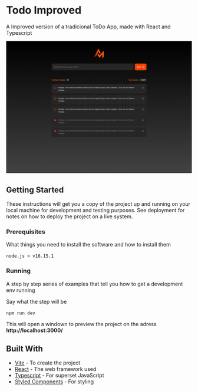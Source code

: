 # Todo Improved

A Improved version of a tradicional ToDo App, made with React and Typescript

![Home Preview](readme-example.png)

## Getting Started

These instructions will get you a copy of the project up and running on your local machine for development and testing purposes. See deployment for notes on how to deploy the project on a live system.

### Prerequisites

What things you need to install the software and how to install them

```
node.js > v16.15.1
```

### Running

A step by step series of examples that tell you how to get a development env running

Say what the step will be

```
npm run dev
```

This will open a windown to preview the project on the adress **http://localhost:3000/**

## Built With

- [Vite](https://vitejs.dev/) - To create the project
- [React](https://reactjs.org/) - The web framework used
- [Typescript](https://rometools.github.io/rome/) - For superset JavaScript
- [Styled Components](https://maven.apache.org/) - For styling
